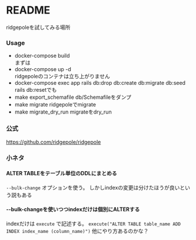 # README

ridgepoleを試してみる場所

### Usage

* docker-compose build  
まずは
* docker-compose up -d  
ridgepoleのコンテナは立ち上がりません
* docker-compose exec app rails db:drop db:create db:migrate db:seed
rails db:resetでも
* make export_schemafile
db/Schemafileをダンプ
* make migrate
ridgepoleでmigrate
* make migrate_dry_run
migrateをdry_run

### 公式  
https://github.com/ridgepole/ridgepole

### 小ネタ

#### ALTER TABLEをテーブル単位のDDLにまとめる
`--bulk-change` オプションを使う。
しかしindexの変更は分けたほうが良いという説もある

#### --bulk-changeを使いつつindexだけは個別にALTERする
indexだけは `execute` で記述する。
`execute("ALTER TABLE table_name ADD INDEX index_name (column_name)")`
他にやり方あるのかな？

